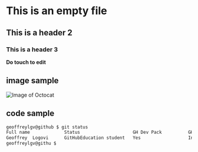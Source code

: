 # This is an empty file


## This is a header 2
### This is a header 3

**Do touch to edit**

## image sample
![Image of Octocat](https://myoctocat.com/assets/images/octocat-outfit.png)

## code sample

```bash
geoffreylgv@github $ git status
Full name             Status                    GH Dev Pack          GH Campus Expert
Geoffrey  Logovi      GitHubEducation student   Yes                  In-progress
geoffreylgv@githu $
```
